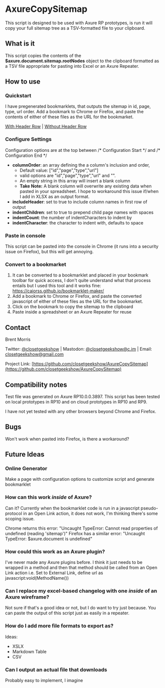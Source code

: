 # AxureCopySitemap    
This script is designed to be used with Axure RP prototypes, is run it will copy your full sitemap tree as a TSV-formatted file to your clipboard. 

## What is it
This script copies the contents of the **$axure.document.sitemap.rootNodes** object to the clipboard formatted as a TSV file appropriate for pasting into Excel or an Axure Repeater.  

## How to use 
### Quickstart
I have pregenerated bookmarklets, that outputs the sitemap in id, page, type, url order. Add a bookmark to Chrome or Firefox, and paste the contents of either of these files as the URL for the bookmarket.

[With Header Row](AxureCopySitemap.Header.Bookmarklet.js) | [Without Header Row](AxureCopySitemap.NoHeader.Bookmarklet.js)

### Configure Settings
Configuration options are at the top between  /\* Configuration Start \*/ and /\* Configuration End \*/
- **columnOrder**: an array defining the a column's inclusion and order,
   - Default value: ["id","page","type","url"]
   - valid options are "id","page","type","url" and "". 
   - An empty string in this array will insert a blank column
   - **Take Note:** A blank column will overwrite any existing data when pasted in your spreadsheet. I hope to workaround this issue if/when I add in XLSX as an output format. 
- **includeHeader**: set to true to include column names in first row of output 
- **indentChildren**: set to true to prepend child page names with spaces
- **indentCount**: the number of indentCharacters to indent by
- **indentCharacter**: the character to indent with, defaults to space

### Paste in console
This script can be pasted into the console in Chrome (it runs into a security issue on Firefox), but this will get annoying. 

### Convert to a bookmarket 
1. It can be converted to a bookmarklet and placed in your bookmark toolbar for quick access, I don't quite understand what that process entails but I used this tool and it works fine: https://caiorss.github.io/bookmarklet-maker/
2. Add a bookmark to Chrome or Firefox, and paste the converted javascript of either of these files as the URL for the bookmarket.
3. Click on the bookmark to copy the sitemap to the clipboard
4. Paste inside a spreadsheet or an Axure Repeater for reuse

## Contact
Brent Morris

Twitter: [@closetgeekshow](https://twitter.com/closetgeekshow) | Mastodon: [@closetgeekshow@c.im](https://c.im/@Closetgeekshow) | Email: [closetgeekshow@gmail.com](mailto:closetgeekshow@gmail.com)

Project Link: [https://github.com/closetgeekshow/AxureCopySitemap](https://github.com/closetgeekshow/AxureCopySitemap)

## Compatibility notes
Test file was generated on Axure RP10.0.0.3897. This script has been tested on local prototypes in RP10 and on cloud prototypes in RP10 and RP9.

I have not yet tested with any other browsers beyond Chrome and Firefox. 

## Bugs
Won't work when pasted into Firefox, is there a workaround? 

## Future Ideas
### Online Generator
Make a page with configuration options to customize script and generate bookmarklet

### How can this work *inside* of Axure? 
Can it? Currently when the bookmarklet code is run in a javascript pseudo-protocol in an Open Link action, it does not work, I'm thinking there's some scoping issue.

Chrome returns this error:  "Uncaught TypeError: Cannot read properties of undefined (reading 'sitemap')"
Firefox has a similar error: "Uncaught TypeError: $axure.document is undefined"

### How could this work as an Axure plugin? 
I've never made any Axure plugins before. I think it just needs to be wrapped in a method and then that method should be called from an Open Link action i.e. Set to External Link, define url as javascript:void(MethodName())

### Can I replace my excel-based changelog with one *inside* of an Axure wireframe?
Not sure if that's a good idea or not, but I do want to try just because. You can paste the output of this script just as easily in a repeater. 

### How do I add more file formats to export as?
Ideas: 
* XSLX
* Markdown Table
* CSV

### Can I output an actual file that downloads
Probably easy to implement, I imagine
